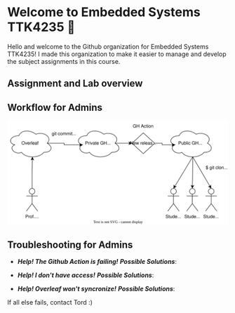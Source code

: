 # Welcome to Embedded Systems TTK4235 👋

Hello and welcome to the Github organization for Embedded Systems TTK4235!
I made this organization to make it easier to manage and develop the subject assignments in this course. 

## Assignment and Lab overview



## Workflow for Admins

![workflow](https://github.com/ITK-TTK4235/.github/blob/main/admin_workflow_diagram.svg)


## Troubleshooting for Admins

- ***Help! The Github Action is failing!***
***Possible Solutions***:

- ***Help! I don't have access!***
***Possible Solutions***:

- ***Help! Overleaf won't syncronize!***
***Possible Solutions***:

If all else fails, contact Tord :)
